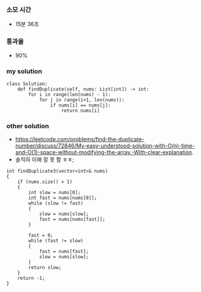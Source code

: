 ### 소모 시간
- 15분 36초

### 통과율
- 90%

### my solution
```
class Solution:
    def findDuplicate(self, nums: List[int]) -> int:
        for i in range(len(nums) - 1):
            for j in range(i+1, len(nums)):
                if nums[i] == nums[j]:
                    return nums[i]
```

### other solution
- https://leetcode.com/problems/find-the-duplicate-number/discuss/72846/My-easy-understood-solution-with-O(n)-time-and-O(1)-space-without-modifying-the-array.-With-clear-explanation.
- 솔직히 이해 잘 못 함 ㅎㅎ;
```
int findDuplicate3(vector<int>& nums)
{
	if (nums.size() > 1)
	{
		int slow = nums[0];
		int fast = nums[nums[0]];
		while (slow != fast)
		{
			slow = nums[slow];
			fast = nums[nums[fast]];
		}

		fast = 0;
		while (fast != slow)
		{
			fast = nums[fast];
			slow = nums[slow];
		}
		return slow;
	}
	return -1;
}
```
